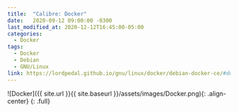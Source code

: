 ```yaml
---
title:  "Calibre: Docker"
date:   2020-09-12 09:00:00 -0300
last_modified_at: 2020-12-12T16:45:00-05:00
categories:
  - Docker
tags:
  - Docker
  - Debian
  - GNU/Linux
link: https://lordpedal.github.io/gnu/linux/docker/debian-docker-ce/#docker-calibre
---
```


![Docker]({{ site.url }}{{ site.baseurl }}/assets/images/Docker.png){: .align-center}
{: .full}
